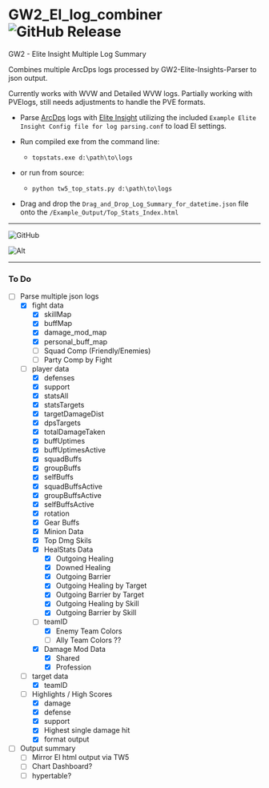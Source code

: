 # GW2_EI_log_combiner  ![GitHub Release](https://img.shields.io/github/v/release/Drevarr/GW2_EI_log_combiner?include_prereleases&display_name=release)

GW2 - Elite Insight Multiple Log Summary



Combines multiple ArcDps logs processed by GW2-Elite-Insights-Parser to json output.


Currently works with WVW and Detailed WVW logs. Partially working with PVElogs, still needs adjustments to handle the PVE formats.


- Parse [ArcDps](https://www.deltaconnected.com/arcdps/x64/) logs with [Elite Insight](https://github.com/baaron4/GW2-Elite-Insights-Parser/releases) utilizing the included `Example Elite Insight Config file for log parsing.conf` to load EI settings.


- Run compiled exe from the command line:

  -  `topstats.exe d:\path\to\logs`

- or run from source:

   -  `python tw5_top_stats.py d:\path\to\logs`


-  Drag and drop the `Drag_and_Drop_Log_Summary_for_datetime.json` file onto the `/Example_Output/Top_Stats_Index.html`

---

![GitHub](https://img.shields.io/github/license/Drevarr/GW2_EI_log_combiner)


![Alt](https://repobeats.axiom.co/api/embed/d07727b06a0bcacb7692ccd3c30bd9cfdb2394f7.svg "Repobeats analytics image")

---

### To Do
- [ ] Parse multiple json logs
   - [x] fight data
      - [x] skillMap
      - [x] buffMap
      - [x] damage_mod_map
      - [X] personal_buff_map
      - [ ] Squad Comp (Friendly/Enemies)
      - [ ] Party Comp by Fight
   - [ ] player data
      - [x] defenses
      - [x] support
      - [x] statsAll
      - [x] statsTargets
      - [x] targetDamageDist
      - [x] dpsTargets
      - [x] totalDamageTaken
      - [x] buffUptimes
      - [x] buffUptimesActive
      - [x] squadBuffs
      - [x] groupBuffs
      - [x] selfBuffs
      - [x] squadBuffsActive
      - [x] groupBuffsActive
      - [x] selfBuffsActive
      - [X] rotation
      - [x] Gear Buffs
      - [x] Minion Data
      - [x] Top Dmg Skils      
      - [x] HealStats Data
         - [x] Outgoing Healing
         - [x] Downed Healing
         - [x] Outgoing Barrier
         - [x] Outgoing Healing by Target
         - [x] Outgoing Barrier by Target
         - [x] Outgoing Healing by Skill
         - [x] Outgoing Barrier by Skill
      - [ ] teamID
         - [x] Enemy Team Colors
         - [ ] Ally Team Colors ??
      - [X] Damage Mod Data         
         - [X] Shared
         - [X] Profession  
   - [ ] target data
      - [X] teamID
   - [ ] Highlights / High Scores
      - [x] damage
      - [x] defense
      - [x] support
      - [x] Highest single damage hit
      - [x] format output
- [ ] Output summary
   - [ ] Mirror EI html output via TW5
   - [ ] Chart Dashboard?
   - [ ] hypertable?
